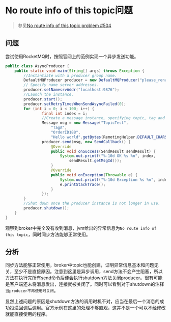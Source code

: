# No route info of this topic问题

> 参见[No route info of this topic problem #504](https://github.com/apache/rocketmq/issues/504)

## 问题

尝试使用RocketMQ时，按照官网上的范例实现一个异步发送功能。

```java
public class AsyncProducer {
    public static void main(String[] args) throws Exception {
        //Instantiate with a producer group name.
        DefaultMQProducer producer = new DefaultMQProducer("please_rename_unique_group_name");
        // Specify name server addresses.
        producer.setNamesrvAddr("localhost:9876");
        //Launch the instance.
        producer.start();
        producer.setRetryTimesWhenSendAsyncFailed(0);
        for (int i = 0; i < 100; i++) {
                final int index = i;
                //Create a message instance, specifying topic, tag and message body.
                Message msg = new Message("TopicTest",
                    "TagA",
                    "OrderID188",
                    "Hello world".getBytes(RemotingHelper.DEFAULT_CHARSET));
                producer.send(msg, new SendCallback() {
                    @Override
                    public void onSuccess(SendResult sendResult) {
                        System.out.printf("%-10d OK %s %n", index,
                            sendResult.getMsgId());
                    }
                    @Override
                    public void onException(Throwable e) {
                        System.out.printf("%-10d Exception %s %n", index, e);
                        e.printStackTrace();
                    }
                });
        }
        //Shut down once the producer instance is not longer in use.
        producer.shutdown();
    }
}
```

观察到broker中完全没有收到消息，jvm给出的异常信息为`No route info of this topic`，同时同步方法能够正常使用。

## 分析

同步方法能够正常使用，broker中topic也能创建，证明异常信息基本和问题无关，至少不是直接原因。注意到这里是异步调用，send方法不会产生阻塞，所以方法在执行完所有send命令后便会执行shutdown方法关闭producer。很有可能是客户端还未将消息发出，连接就被关闭了。同时可以看到对于shutdown的注释`当producer不再使用时关闭`。

显然上述问题的原因是shutdown方法的调用时机不对，应当在最后一个消息的成功投递回调后调用。官方示例在这里的处理不够直观，这并不是一个可以不经修改就能直接使用的程序。
